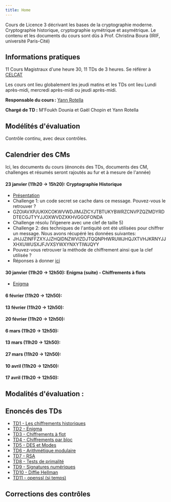 ```yaml
---
title: Home
---
```

Cours de Licence 3 décrivant les bases de la cryptographie moderne. Cryptographie historique, cryptographie symétrique et asymétrique. Le contenu et les documents du cours sont dûs à Prof. Christina Boura (IRIF, université Paris-Cité)

## Informations pratiques

11 Cours Magistraux d'une heure 30, 11 TDs de 3 heures. Se référer à [CELCAT](https://edt.uvsq.fr/cal?vt=agendaWeek&dt=2025-01-20&et=module&fid0=LSIN603)

Les cours ont lieu globalement les jeudi matins et les TDs ont lieu Lundi après-midi, mercredi après-midi ou jeudi après-midi.

**Responsable du cours :** [Yann Rotella](https://rotella.fr/)

**Chargé de TD :** M'Foukh Dounia et Gaël Chopin et Yann Rotella

## Modélités d'évaluation

Contrôle continu, avec deux contrôles.

## Calendrier des CMs

Ici, les documents du cours (énoncés des TDs, documents des CM, challenges et résumés seront rajoutés au fur et à mesure de l'année)

#### 23 janvier (11h20 -> 15h20): Cryptographie Historique
  - [Présentation](docs/cours1.pdf)
  - Challenge 1: un code secret se cache dans ce message. Pouvez-vous le retrouver ?
  - GZOIAVXPJUKIXCOKWVWDJIMJZICYJTBTUKYBWRZCNVPZQZMDYRDDTECGJTYYJJOXWVDZXKHVGGOFONDA
  - Challenge résolu (Vigenere avec une clef de taille 5)
  - Challenge 2: des techniques de l'antiquité ont été utilisées pour chiffrer un message. Nous avons récupéré les données suivantes:
  - JHJJZINFFZXYJJZHQIDNZWVIZDJTQQNPHWRUWJHQJXTVHJKRNYJJXHXUWUSXJFJVXSYWXYNXYTIWJQYY
  - Pouvez-vous retrouver la méthode de chiffrement ainsi que la clef utilisée ?
  - Réponses à donner [ici](https://forms.gle/eXv1mGVHeD7x49BGA)

#### 30 janvier (11h20 -> 12h50): Enigma (suite) - Chiffrements à flots
  - [Enigma](docs/ENIGMA.pdf)

#### 6 février (11h20 -> 12h50):

#### 13 février (11h20 -> 12h50):

#### 20 février (11h20 -> 12h50):

#### 6 mars (11h20 -> 12h50):

#### 13 mars (11h20 -> 12h50):

#### 27 mars (11h20 -> 12h50):

#### 10 avril (11h20 -> 12h50):

#### 17 avril (11h20 -> 12h50):



## Modalités d'évaluation :

## Enoncés des TDs
  - [TD1 - Les chiffrements historiques](docs/td1.pdf)
  - [TD2 - Enigma](docs/td2.pdf)
  - [TD3 - Chiffrements à flot](docs/td3.pdf)
  - [TD4 - Chiffrements par bloc](docs/td4.pdf)
  - [TD5 - DES et Modes](docs/td5.pdf)
  - [TD6 - Arithmétique modulaire](docs/td6.pdf)
  - [TD7 - RSA](docs/td7.pdf)
  - [TD8 - Tests de primalité](docs/td8.pdf)
  - [TD9 - Signatures numériques](docs/td9.pdf)
  - [TD10 - Diffie Hellman](docs/td10.pdf)
  - [TD11 - openssl (si temps)](docs/td11.pdf)


## Corrections des contrôles
